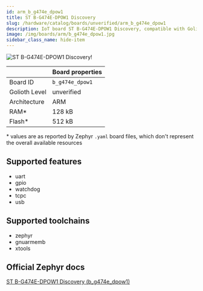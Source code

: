 ```yaml
---
id: arm_b_g474e_dpow1
title: ST B-G474E-DPOW1 Discovery
slug: /hardware/catalog/boards/unverified/arm_b_g474e_dpow1
description: IoT board ST B-G474E-DPOW1 Discovery, compatible with Golioth at unverified level.
image: /img/boards/arm/b_g474e_dpow1.jpg
sidebar_class_name: hide-item
---
```


[//]: # (This is an auto-generated file, do not edit! Changes to it will be lost upon re-generation)

![ST B-G474E-DPOW1 Discovery!](/img/boards/arm/b_g474e_dpow1.jpg "ST B-G474E-DPOW1 Discovery")

|                | Board properties     |
| -------------  | -------------------- |
| Board ID       | `b_g474e_dpow1` |
| Golioth Level  | unverified       |
| Architecture   | ARM |
| RAM*           | 128 kB |
| Flash*         | 512 kB |

\* values are as reported by Zephyr `.yaml` board files, which don't represent the overall available resources



## Supported features

* uart
* gpio
* watchdog
* tcpc
* usb

## Supported toolchains

* zephyr
* gnuarmemb
* xtools

## Official Zephyr docs

[ST B-G474E-DPOW1 Discovery (b_g474e_dpow1)](https://docs.zephyrproject.org/latest/boards/arm/b_g474e_dpow1/doc/index.html)
